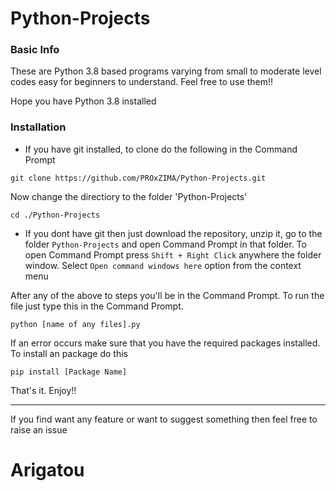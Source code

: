 
# Python-Projects
### Basic Info
These are Python 3.8 based programs varying from small to moderate level codes easy for beginners to understand. Feel free to use them!!

Hope you have Python 3.8 installed
### Installation
* If you have git installed, to clone do the following in the Command Prompt

```
git clone https://github.com/PROxZIMA/Python-Projects.git
```
Now change the directiory to the folder 'Python-Projects'

```
cd ./Python-Projects
```
* If you dont have git then just download the repository, unzip it, go to the folder `Python-Projects` and open Command Prompt in that folder. To open Command Prompt press `Shift + Right Click` anywhere the folder window. Select `Open command windows here` option from the context menu

After any of the above to steps you'll be in the Command Prompt. To run the file just type this in the Command Prompt.

```
python [name of any files].py
```
If an error occurs make sure that you have the required packages installed. To install an package do this

```
pip install [Package Name]
```
That's it. Enjoy!!
___
If you find want any feature or want to suggest something then feel free to raise an issue 
# Arigatou
